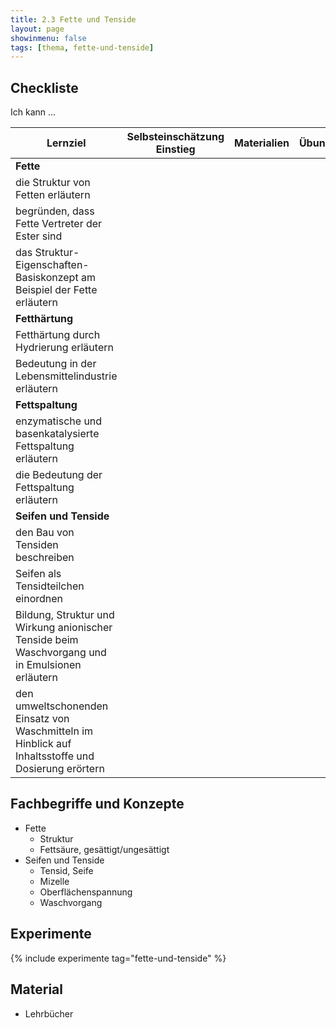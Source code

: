 ```yaml
---
title: 2.3 Fette und Tenside
layout: page
showinmenu: false
tags: [thema, fette-und-tenside]
---
```


## Checkliste

Ich kann ...

| Lernziel | Selbsteinschätzung <br />Einstieg | Materialien | Übungen | Selbsteinschätzung <br />Ausstieg |
| ---   | ---      | ---         | ---     | ---      |
| **Fette** | | | | |
| die Struktur von Fetten erläutern | | | | |
| begründen, dass Fette Vertreter der Ester sind | | | | |
| das Struktur-Eigenschaften-Basiskonzept am Beispiel der Fette erläutern | | | | |
| **Fetthärtung** | | | | |
| Fetthärtung durch Hydrierung erläutern | | | | |
| Bedeutung in der Lebensmittelindustrie erläutern | | | | |
| **Fettspaltung** | | | | |
| enzymatische und basenkatalysierte Fettspaltung erläutern | | | | |
| die Bedeutung der Fettspaltung erläutern | | | | |
| **Seifen und Tenside** | | | | |
| den Bau von Tensiden beschreiben | | | | |
| Seifen als Tensidteilchen einordnen | | | | |
| Bildung, Struktur und Wirkung anionischer Tenside beim Waschvorgang und in Emulsionen erläutern | | | | |
| den umweltschonenden Einsatz von Waschmitteln im Hinblick auf Inhaltsstoffe und Dosierung erörtern | | | | |

## Fachbegriffe und Konzepte

- Fette
    - Struktur
    - Fettsäure, gesättigt/ungesättigt
- Seifen und Tenside
    - Tensid, Seife
    - Mizelle
    - Oberflächenspannung
    - Waschvorgang

## Experimente

{% include experimente tag="fette-und-tenside" %}

## Material

- Lehrbücher





